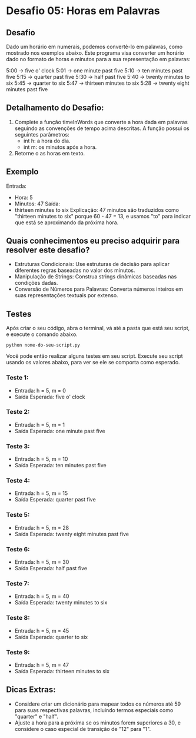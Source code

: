 # Desafio 05: Horas em Palavras

## Desafio
Dado um horário em numerais, podemos convertê-lo em palavras, como mostrado nos exemplos abaixo. Este programa visa converter um horário dado no formato de horas e minutos para a sua representação em palavras:

5:00 → five o' clock
5:01 → one minute past five
5:10 → ten minutes past five
5:15 → quarter past five
5:30 → half past five
5:40 → twenty minutes to six
5:45 → quarter to six
5:47 → thirteen minutes to six
5:28 → twenty eight minutes past five

## Detalhamento do Desafio:
1. Complete a função timeInWords que converte a hora dada em palavras seguindo as convenções de tempo acima descritas. A função possui os seguintes parâmetros:
    - int h: a hora do dia.
    - int m: os minutos após a hora.
2. Retorne o as horas em texto.

## Exemplo
Entrada: 
- Hora: 5
- Minutos: 47
Saída:
- thirteen minutes to six
Explicação:
47 minutos são traduzidos como "thirteen minutes to six" porque 60 - 47 = 13, e usamos "to" para indicar que está se aproximando da próxima hora.

## Quais conhecimentos eu preciso adquirir para resolver este desafio?
- Estruturas Condicionais: Use estruturas de decisão para aplicar diferentes regras baseadas no valor dos minutos.
- Manipulação de Strings: Construa strings dinâmicas baseadas nas condições dadas.
- Conversão de Números para Palavras: Converta números inteiros em suas representações textuais por extenso.

## Testes
Após criar o seu código, abra o terminal, vá até a pasta que está seu script, e execute o comando abaixo.

```
python nome-do-seu-script.py
```

Você pode então realizar alguns testes em seu script. Execute seu script usando os valores abaixo, para ver se ele se comporta como esperado.

### Teste 1: 
- Entrada: h = 5, m = 0
- Saída Esperada: five o' clock

### Teste 2: 
- Entrada: h = 5, m = 1
- Saída Esperada: one minute past five

### Teste 3: 
- Entrada: h = 5, m = 10
- Saída Esperada: ten minutes past five

### Teste 4: 
- Entrada: h = 5, m = 15
- Saída Esperada: quarter past five

### Teste 5: 
- Entrada: h = 5, m = 28
- Saída Esperada: twenty eight minutes past five

### Teste 6: 
- Entrada: h = 5, m = 30
- Saída Esperada: half past five

### Teste 7: 
- Entrada: h = 5, m = 40
- Saída Esperada: twenty minutes to six

### Teste 8: 
- Entrada: h = 5, m = 45
- Saída Esperada: quarter to six

### Teste 9: 
- Entrada: h = 5, m = 47
- Saída Esperada: thirteen minutes to six

## Dicas Extras:
- Considere criar um dicionário para mapear todos os números até 59 para suas respectivas palavras, incluindo termos especiais como "quarter" e "half".
- Ajuste a hora para a próxima se os minutos forem superiores a 30, e considere o caso especial de transição de "12" para "1".